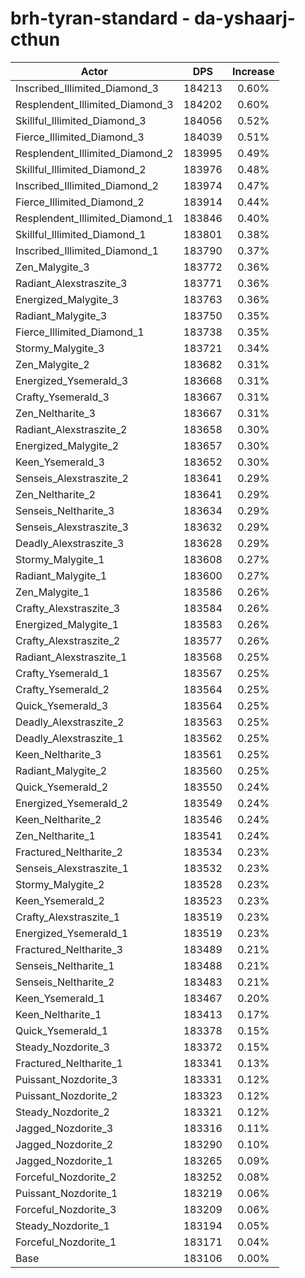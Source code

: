 # brh-tyran-standard - da-yshaarj-cthun
| Actor | DPS | Increase |
|---|:---:|:---:|
|Inscribed_Illimited_Diamond_3|184213|0.60%|
|Resplendent_Illimited_Diamond_3|184202|0.60%|
|Skillful_Illimited_Diamond_3|184056|0.52%|
|Fierce_Illimited_Diamond_3|184039|0.51%|
|Resplendent_Illimited_Diamond_2|183995|0.49%|
|Skillful_Illimited_Diamond_2|183976|0.48%|
|Inscribed_Illimited_Diamond_2|183974|0.47%|
|Fierce_Illimited_Diamond_2|183914|0.44%|
|Resplendent_Illimited_Diamond_1|183846|0.40%|
|Skillful_Illimited_Diamond_1|183801|0.38%|
|Inscribed_Illimited_Diamond_1|183790|0.37%|
|Zen_Malygite_3|183772|0.36%|
|Radiant_Alexstraszite_3|183771|0.36%|
|Energized_Malygite_3|183763|0.36%|
|Radiant_Malygite_3|183750|0.35%|
|Fierce_Illimited_Diamond_1|183738|0.35%|
|Stormy_Malygite_3|183721|0.34%|
|Zen_Malygite_2|183682|0.31%|
|Energized_Ysemerald_3|183668|0.31%|
|Crafty_Ysemerald_3|183667|0.31%|
|Zen_Neltharite_3|183667|0.31%|
|Radiant_Alexstraszite_2|183658|0.30%|
|Energized_Malygite_2|183657|0.30%|
|Keen_Ysemerald_3|183652|0.30%|
|Senseis_Alexstraszite_2|183641|0.29%|
|Zen_Neltharite_2|183641|0.29%|
|Senseis_Neltharite_3|183634|0.29%|
|Senseis_Alexstraszite_3|183632|0.29%|
|Deadly_Alexstraszite_3|183628|0.29%|
|Stormy_Malygite_1|183608|0.27%|
|Radiant_Malygite_1|183600|0.27%|
|Zen_Malygite_1|183586|0.26%|
|Crafty_Alexstraszite_3|183584|0.26%|
|Energized_Malygite_1|183583|0.26%|
|Crafty_Alexstraszite_2|183577|0.26%|
|Radiant_Alexstraszite_1|183568|0.25%|
|Crafty_Ysemerald_1|183567|0.25%|
|Crafty_Ysemerald_2|183564|0.25%|
|Quick_Ysemerald_3|183564|0.25%|
|Deadly_Alexstraszite_2|183563|0.25%|
|Deadly_Alexstraszite_1|183562|0.25%|
|Keen_Neltharite_3|183561|0.25%|
|Radiant_Malygite_2|183560|0.25%|
|Quick_Ysemerald_2|183550|0.24%|
|Energized_Ysemerald_2|183549|0.24%|
|Keen_Neltharite_2|183546|0.24%|
|Zen_Neltharite_1|183541|0.24%|
|Fractured_Neltharite_2|183534|0.23%|
|Senseis_Alexstraszite_1|183532|0.23%|
|Stormy_Malygite_2|183528|0.23%|
|Keen_Ysemerald_2|183523|0.23%|
|Crafty_Alexstraszite_1|183519|0.23%|
|Energized_Ysemerald_1|183519|0.23%|
|Fractured_Neltharite_3|183489|0.21%|
|Senseis_Neltharite_1|183488|0.21%|
|Senseis_Neltharite_2|183483|0.21%|
|Keen_Ysemerald_1|183467|0.20%|
|Keen_Neltharite_1|183413|0.17%|
|Quick_Ysemerald_1|183378|0.15%|
|Steady_Nozdorite_3|183372|0.15%|
|Fractured_Neltharite_1|183341|0.13%|
|Puissant_Nozdorite_3|183331|0.12%|
|Puissant_Nozdorite_2|183323|0.12%|
|Steady_Nozdorite_2|183321|0.12%|
|Jagged_Nozdorite_3|183316|0.11%|
|Jagged_Nozdorite_2|183290|0.10%|
|Jagged_Nozdorite_1|183265|0.09%|
|Forceful_Nozdorite_2|183252|0.08%|
|Puissant_Nozdorite_1|183219|0.06%|
|Forceful_Nozdorite_3|183209|0.06%|
|Steady_Nozdorite_1|183194|0.05%|
|Forceful_Nozdorite_1|183171|0.04%|
|Base|183106|0.00%|
